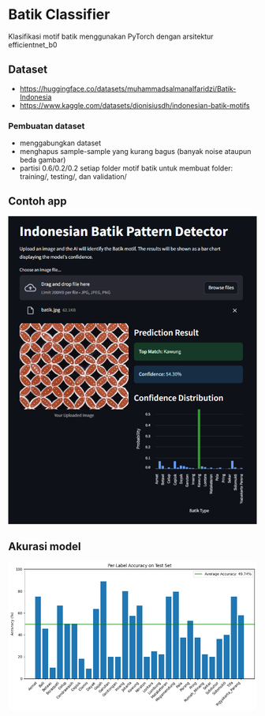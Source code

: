 # Batik Classifier

Klasifikasi motif batik menggunakan PyTorch dengan arsitektur efficientnet_b0

## Dataset
- https://huggingface.co/datasets/muhammadsalmanalfaridzi/Batik-Indonesia
- https://www.kaggle.com/datasets/dionisiusdh/indonesian-batik-motifs

### Pembuatan dataset
- menggabungkan dataset
- menghapus sample-sample yang kurang bagus (banyak noise ataupun beda gambar)
- partisi 0.6/0.2/0.2 setiap folder motif batik untuk membuat folder: training/, testing/, dan validation/

## Contoh app
![screenshot aplikasi](img/app.png)

## Akurasi model
![akurasi model dalam mendeteksi tipe batik](img/accuracy.png)
